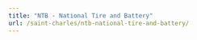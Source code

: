 ```yaml
---
title: "NTB - National Tire and Battery"
url: /saint-charles/ntb-national-tire-and-battery/
---
```

